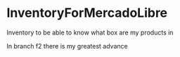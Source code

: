 # InventoryForMercadoLibre
Inventory to be able to know what box are my products in

In branch f2 there is my greatest advance
